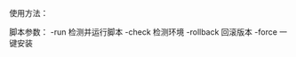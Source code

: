 使用方法：
  
  脚本参数：
            -run        检测并运行脚本
            -check      检测环境
            -rollback   回滚版本
            -force      一键安装
  
